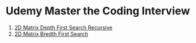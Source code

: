# Udemy Master the Coding Interview

1. [2D Matrix Depth First Search Recursive](./matrixDFS.ts)
1. [2D Matrix Bredth First Search](./matrixBFS.ts)
 